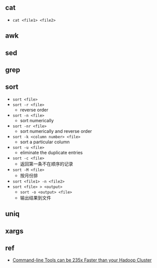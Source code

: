 
## cat
+ `cat <file1> <file2>`

## awk

## sed

## grep


## sort

+ `sort <file>`
+ `sort -r <file>`
    + reverse order
+ `sort -n <file>`
    + sort numerically
+ `sort -nr <file>`
    + sort numerically and reverse order
+ `sort -k <column number> <file>`
    + sort a particular column
+ `sort -u <file>`
    + eliminate the duplicate entries
+ `sort -c <file>`
    + 返回第一条不在顺序的记录
+ `sort -M <file>`
    + 按月份排
+ `sort <file1> -n <file2>`
+ `sort <file> > <output>`
    + `sort -o <output> <file>`
    + 输出结果到文件
## uniq


## xargs



## ref
+ [Command-line Tools can be 235x Faster than your Hadoop Cluster](https://adamdrake.com/command-line-tools-can-be-235x-faster-than-your-hadoop-cluster.html)